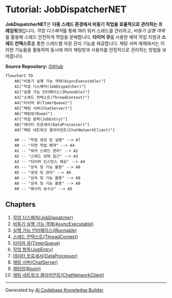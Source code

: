 # Tutorial: JobDispatcherNET

**JobDispatcherNET**은 **다중 스레드 환경에서 비동기 작업을 효율적으로 관리하는 프레임워크**입니다. *작업 디스패처*를 통해 여러 워커 스레드를 관리하고, *비동기 실행 객체*를 활용해 스레드 안전하게 작업을 분배합니다. **타이머 큐**를 사용한 예약 작업 지원과 **스레드 컨텍스트**를 통한 스레드별 자원 관리 기능을 제공합니다. 채팅 서버 예제에서는 이러한 기능들을 활용하여 동시에 여러 채팅방과 사용자를 안정적으로 관리하는 방법을 보여줍니다.


**Source Repository:** [GitHub](https://github.com/jacking75/JobDispatcherNET )

```mermaid
flowchart TD
    A0["비동기 실행 가능 객체(AsyncExecutable)"]
    A1["작업 디스패처(JobDispatcher)"]
    A2["실행 가능 인터페이스(IRunnable)"]
    A3["스레드 컨텍스트(ThreadContext)"]
    A4["타이머 큐(TimerQueue)"]
    A5["채팅 서버(ChatServer)"]
    A6["채팅방(Room)"]
    A7["작업 항목(JobEntry)"]
    A8["데이터 프로세서(DataProcessor)"]
    A9["채팅 네트워크 클라이언트(ChatNetworkClient)"]
      
    A0 -- "작업 생성 및 실행" --> A7
    A0 -- "지연 작업 예약" --> A4
    A1 -- "워커 스레드 관리" --> A2
    A2 -- "스레드 상태 접근" --> A3
    A3 -- "타이머 인스턴스 제공" --> A4
    A5 -- "상속 및 기능 활용" --> A0
    A5 -- "생성 및 관리" --> A6
    A6 -- "상속 및 기능 활용" --> A0
    A8 -- "상속 및 기능 활용" --> A0
    A9 -- "메시지 송수신" --> A5
```  
   

## Chapters

1. [작업 디스패처(JobDispatcher)
](01_작업_디스패처_jobdispatcher__.md)
2. [비동기 실행 가능 객체(AsyncExecutable)
](02_비동기_실행_가능_객체_asyncexecutable__.md)
3. [실행 가능 인터페이스(IRunnable)
](03_실행_가능_인터페이스_irunnable__.md)
4. [스레드 컨텍스트(ThreadContext)
](04_스레드_컨텍스트_threadcontext__.md)
5. [타이머 큐(TimerQueue)
](05_타이머_큐_timerqueue__.md)
6. [작업 항목(JobEntry)
](06_작업_항목_jobentry__.md)
7. [데이터 프로세서(DataProcessor)
](07_데이터_프로세서_dataprocessor__.md)
8. [채팅 서버(ChatServer)
](08_채팅_서버_chatserver__.md)
9. [채팅방(Room)
](09_채팅방_room__.md)
10. [채팅 네트워크 클라이언트(ChatNetworkClient)
](10_채팅_네트워크_클라이언트_chatnetworkclient__.md)


---

Generated by [AI Codebase Knowledge Builder](https://github.com/The-Pocket/Tutorial-Codebase-Knowledge)